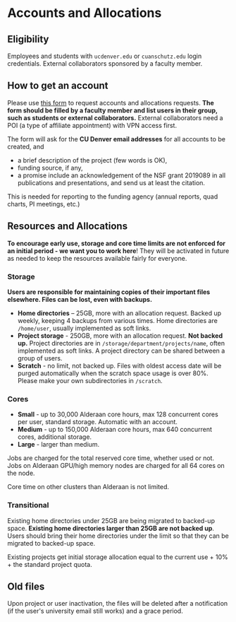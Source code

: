 # Accounts and Allocations
## Eligibility
Employees and students with `ucdenver.edu` or `cuanschutz.edu` login credentials. 
External collaborators sponsored by a faculty member.

## How to get an account

Please use [this form](https://forms.office.com/r/GQ9ef7ei4i) to request accounts and allocations requests. **The form should be filled by a faculty member and list users in their group, such as students or external collaborators.** External collaborators need a POI (a type of affiliate appointment) with VPN access first.

The form will ask for the **CU Denver email addresses** for all accounts to be created, and

* a brief description of the project (few words is OK),
* funding source, if any,
* a promise include an acknowledgement of the NSF grant 2019089 in all publications and presentations, and send us at least the citation.

This is needed for reporting to the funding agency (annual reports, quad charts, PI meetings, etc.)

## Resources and Allocations
**To encourage early use, storage and core time limits are not enforced for an initial period - we want you to work here**! They will be activated in future as needed to keep the resources available fairly for everyone.

### Storage 
**Users are responsible for maintaining copies of their important files elsewhere. Files can be lost, even with backups.** 
 
* **Home directories** – 25GB, more with an allocation request. Backed up weekly, keeping 4 backups from various times. Home directories are `/home/user`, usually implemented as soft links. 
* **Project storage** -  250GB, more with an allocation request. **Not backed up.** Project directories are in  `/storage/department/projects/name`, often implemented as soft links. A project directory can be shared between a group of users.
* **Scratch** - no limit, not backed up. Files with oldest access date will be purged automatically when the scratch space usage is over 80%. Please make your own subdirectories in `/scratch`.

### Cores
* **Small** - up to 30,000 Alderaan core hours, max 128 concurrent cores per user, standard storage. Automatic with an account.
* **Medium** - up to 150,000 Alderaan core hours, max 640 concurrent cores, additional storage.
* **Large** - larger than medium. 

Jobs are charged for the total reserved core time, whether used or not. 
Jobs on Alderaan GPU/high memory nodes are charged for all 64 cores on the node. 

Core time on other clusters than Alderaan is not limited.
### Transitional

Existing home directories under 25GB are being migrated to backed-up space. **Existing home directories larger than 25GB are not backed up**. Users should bring their home directories under the limit so that they can be migrated to backed-up space. 

Existing projects get initial storage allocation equal to the current use + 10% + the standard project quota. 

## Old files
 
Upon project or user inactivation, the files will be deleted after a notification (if the user's university email still works) and a grace period. 



